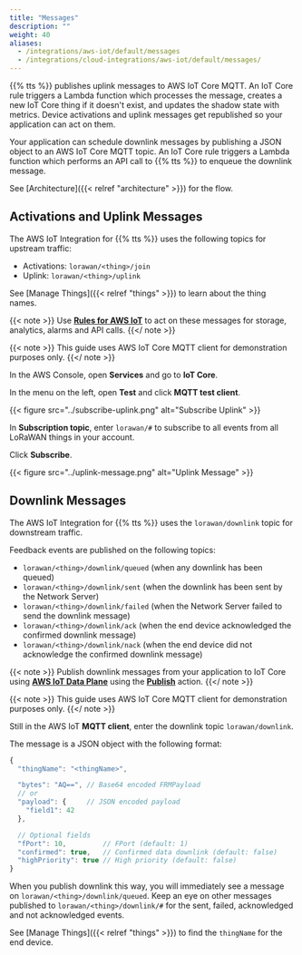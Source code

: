 ```yaml
---
title: "Messages"
description: ""
weight: 40
aliases:
  - /integrations/aws-iot/default/messages
  - /integrations/cloud-integrations/aws-iot/default/messages/
---
```


{{% tts %}} publishes uplink messages to AWS IoT Core MQTT. An IoT Core rule triggers a Lambda function which processes the message, creates a new IoT Core thing if it doesn't exist, and updates the shadow state with metrics. Device activations and uplink messages get republished so your application can act on them.

<!--more-->

Your application can schedule downlink messages by publishing a JSON object to an AWS IoT Core MQTT topic. An IoT Core rule triggers a Lambda function which performs an API call to {{% tts %}} to enqueue the downlink message.

See [Architecture]({{< relref "architecture" >}}) for the flow.

## Activations and Uplink Messages

The AWS IoT Integration for {{% tts %}} uses the following topics for upstream traffic:

- Activations: `lorawan/<thing>/join`
- Uplink: `lorawan/<thing>/uplink`

See [Manage Things]({{< relref "things" >}}) to learn about the thing names.

{{< note >}} Use [**Rules for AWS IoT**](https://docs.aws.amazon.com/iot/latest/developerguide/iot-rules.html) to act on these messages for storage, analytics, alarms and API calls. {{</ note >}}

{{< note >}} This guide uses AWS IoT Core MQTT client for demonstration purposes only. {{</ note >}}

In the AWS Console, open **Services** and go to **IoT Core**.

In the menu on the left, open **Test** and click **MQTT test client**.

{{< figure src="../subscribe-uplink.png" alt="Subscribe Uplink" >}}

In **Subscription topic**, enter `lorawan/#` to subscribe to all events from all LoRaWAN things in your account.

Click **Subscribe**.

{{< figure src="../uplink-message.png" alt="Uplink Message" >}}

## Downlink Messages

The AWS IoT Integration for {{% tts %}} uses the `lorawan/downlink` topic for downstream traffic.

Feedback events are published on the following topics:

- `lorawan/<thing>/downlink/queued` (when any downlink has been queued)
- `lorawan/<thing>/downlink/sent` (when the downlink has been sent by the Network Server)
- `lorawan/<thing>/downlink/failed` (when the Network Server failed to send the downlink message)
- `lorawan/<thing>/downlink/ack` (when the end device acknowledged the confirmed downlink message)
- `lorawan/<thing>/downlink/nack` (when the end device did not acknowledge the confirmed downlink message)

{{< note >}} Publish downlink messages from your application to IoT Core using [**AWS IoT Data Plane**](https://docs.aws.amazon.com/iot/latest/apireference/Welcome.html#Welcome_AWS_IoT_Data_Plane) using the [**Publish**](https://docs.aws.amazon.com/iot/latest/apireference/API_iotdata_Publish.html) action. {{</ note >}}

{{< note >}} This guide uses AWS IoT Core MQTT client for demonstration purposes only. {{</ note >}}

Still in the AWS IoT **MQTT client**, enter the downlink topic `lorawan/downlink`.

The message is a JSON object with the following format:

```js
{
  "thingName": "<thingName>",

  "bytes": "AQ==", // Base64 encoded FRMPayload
  // or
  "payload": {     // JSON encoded payload
    "field1": 42
  },

  // Optional fields
  "fPort": 10,         // FPort (default: 1)
  "confirmed": true,   // Confirmed data downlink (default: false)
  "highPriority": true // High priority (default: false)
}
```

When you publish downlink this way, you will immediately see a message on `lorawan/<thing>/downlink/queued`. Keep an eye on other messages published to `lorawan/<thing>/downlink/#` for the sent, failed, acknowledged and not acknowledged events.

See [Manage Things]({{< relref "things" >}}) to find the `thingName` for the end device.
